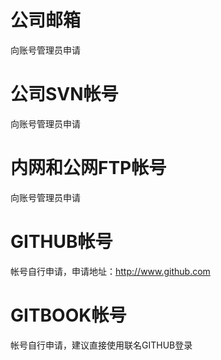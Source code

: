# 公司邮箱

向账号管理员申请

# 公司SVN帐号

向账号管理员申请

# 内网和公网FTP帐号

向账号管理员申请

# GITHUB帐号

帐号自行申请，申请地址：http://www.github.com

# GITBOOK帐号

帐号自行申请，建议直接使用联名GITHUB登录

